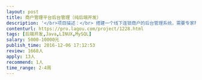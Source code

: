 ```yaml
---                
layout: post       
title: 商户管理平台后台管理（纯后端开发）           
description: '</br>项目描述：</br> 搭建一个线下连锁商户的后台管理系统，需要专家帮助完成纯后台开发（不含管理台的页面）</br></br>项目需求：</br> 1.有一整套独立的账号管理体系，有管理员账号，分店账号，每个账号可设置不同的管理权限；</br> 2.通过后台管理可以查看各个店面的销量等信息；</br> 3.每个店可以通过销量，活动，热度进行排序和筛选；</br> 4.总账号上的数据是所有分店信息的总和；</br> 5.其他细节功能点我们会出一个演示demo的；</br></br>技术要求：</br> 后台使用Java主流框架，数据库Mysql</br></br>人员要求：</br> 1.有相关产品开发经验</br> 2.可以远程开发</br> 3.项目计划12月底上线，专家时间充裕</br>'     
contenturl: https://pro.lagou.com/project/1228.html      
tags: [后端开发,Java,LINUX,MySQL]            
salary: 5000-10000元          
publish_time: 2016-12-06 17:12:53         
review: 1668人                   
apply: 13人                   
recommend: 1人                   
time_range: 2-4周              
---                 
```

